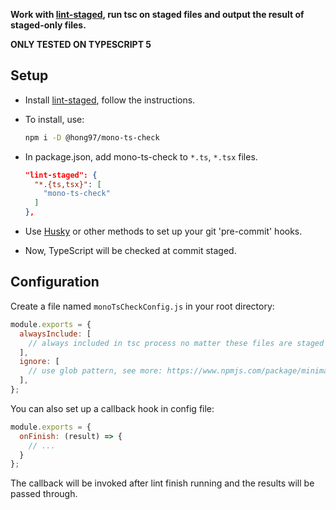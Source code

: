 **Work with [lint-staged](https://github.com/lint-staged/lint-staged), run tsc on staged files and output the result of staged-only files.**

**ONLY TESTED ON TYPESCRIPT 5**

## Setup

- Install [lint-staged](https://github.com/lint-staged/lint-staged), follow the instructions.

- To install, use:

  ```bash
  npm i -D @hong97/mono-ts-check
  ```

- In package.json, add mono-ts-check to `*.ts`, `*.tsx` files.

  ```json
  "lint-staged": {
    "*.{ts,tsx}": [
      "mono-ts-check"
    ]
  },
  ```

- Use [Husky](https://github.com/typicode/husky) or other methods to set up your git 'pre-commit' hooks.

- Now, TypeScript will be checked at commit staged.


## Configuration

Create a file named `monoTsCheckConfig.js` in your root directory:

```js
module.exports = {
  alwaysInclude: [
    // always included in tsc process no matter these files are staged or not
  ],
  ignore: [
    // use glob pattern, see more: https://www.npmjs.com/package/minimatch
  ],
};
```

You can also set up a callback hook in config file:

```js
module.exports = {
  onFinish: (result) => {
    // ...
  } 
};
```

The callback will be invoked after lint finish running and the results will be passed through.

